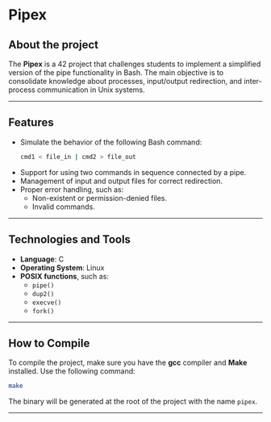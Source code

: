 # Pipex

## About the project

The **Pipex** is a 42 project that challenges students to implement a simplified version of the pipe functionality in Bash. The main objective is to consolidate knowledge about processes, input/output redirection, and inter-process communication in Unix systems.

---

## Features

- Simulate the behavior of the following Bash command:
  ```bash
  cmd1 < file_in | cmd2 > file_out
  ```
- Support for using two commands in sequence connected by a pipe.
- Management of input and output files for correct redirection.
- Proper error handling, such as:
  - Non-existent or permission-denied files.
  - Invalid commands.

---

## Technologies and Tools

- **Language**: C
- **Operating System**: Linux
- **POSIX functions**, such as:
  - `pipe()`
  - `dup2()`
  - `execve()`
  - `fork()`

---

## How to Compile

To compile the project, make sure you have the **gcc** compiler and **Make** installed. Use the following command:

```bash
make
```

The binary will be generated at the root of the project with the name `pipex`.

---
